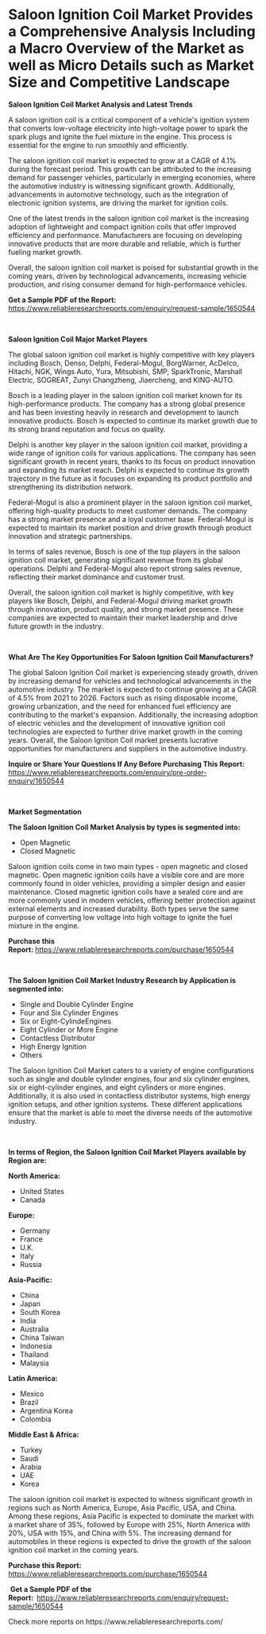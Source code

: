 <p><h1>Saloon Ignition Coil Market Provides a Comprehensive Analysis Including a Macro Overview of the Market as well as Micro Details such as Market Size and Competitive Landscape</h1></p><p><strong>Saloon Ignition Coil Market Analysis and Latest Trends</strong></p>
<p><p>A saloon ignition coil is a critical component of a vehicle's ignition system that converts low-voltage electricity into high-voltage power to spark the spark plugs and ignite the fuel mixture in the engine. This process is essential for the engine to run smoothly and efficiently.</p><p>The saloon ignition coil market is expected to grow at a CAGR of 4.1% during the forecast period. This growth can be attributed to the increasing demand for passenger vehicles, particularly in emerging economies, where the automotive industry is witnessing significant growth. Additionally, advancements in automotive technology, such as the integration of electronic ignition systems, are driving the market for ignition coils.</p><p>One of the latest trends in the saloon ignition coil market is the increasing adoption of lightweight and compact ignition coils that offer improved efficiency and performance. Manufacturers are focusing on developing innovative products that are more durable and reliable, which is further fueling market growth.</p><p>Overall, the saloon ignition coil market is poised for substantial growth in the coming years, driven by technological advancements, increasing vehicle production, and rising consumer demand for high-performance vehicles.</p></p>
<p><strong>Get a Sample PDF of the Report:&nbsp;</strong> <a href="https://www.reliableresearchreports.com/enquiry/request-sample/1650544">https://www.reliableresearchreports.com/enquiry/request-sample/1650544</a></p>
<p>&nbsp;</p>
<p><strong>Saloon Ignition Coil Major Market Players</strong></p>
<p><p>The global saloon ignition coil market is highly competitive with key players including Bosch, Denso, Delphi, Federal-Mogul, BorgWarner, AcDelco, Hitachi, NGK, Wings Auto, Yura, Mitsubishi, SMP, SparkTronic, Marshall Electric, SOGREAT, Zunyi Changzheng, Jiaercheng, and KING-AUTO.</p><p>Bosch is a leading player in the saloon ignition coil market known for its high-performance products. The company has a strong global presence and has been investing heavily in research and development to launch innovative products. Bosch is expected to continue its market growth due to its strong brand reputation and focus on quality.</p><p>Delphi is another key player in the saloon ignition coil market, providing a wide range of ignition coils for various applications. The company has seen significant growth in recent years, thanks to its focus on product innovation and expanding its market reach. Delphi is expected to continue its growth trajectory in the future as it focuses on expanding its product portfolio and strengthening its distribution network.</p><p>Federal-Mogul is also a prominent player in the saloon ignition coil market, offering high-quality products to meet customer demands. The company has a strong market presence and a loyal customer base. Federal-Mogul is expected to maintain its market position and drive growth through product innovation and strategic partnerships.</p><p>In terms of sales revenue, Bosch is one of the top players in the saloon ignition coil market, generating significant revenue from its global operations. Delphi and Federal-Mogul also report strong sales revenue, reflecting their market dominance and customer trust.</p><p>Overall, the saloon ignition coil market is highly competitive, with key players like Bosch, Delphi, and Federal-Mogul driving market growth through innovation, product quality, and strong market presence. These companies are expected to maintain their market leadership and drive future growth in the industry.</p></p>
<p>&nbsp;</p>
<p><strong>What Are The Key Opportunities For Saloon Ignition Coil Manufacturers?</strong></p>
<p><p>The global Saloon Ignition Coil market is experiencing steady growth, driven by increasing demand for vehicles and technological advancements in the automotive industry. The market is expected to continue growing at a CAGR of 4.5% from 2021 to 2026. Factors such as rising disposable income, growing urbanization, and the need for enhanced fuel efficiency are contributing to the market's expansion. Additionally, the increasing adoption of electric vehicles and the development of innovative ignition coil technologies are expected to further drive market growth in the coming years. Overall, the Saloon Ignition Coil market presents lucrative opportunities for manufacturers and suppliers in the automotive industry.</p></p>
<p><strong>Inquire or Share Your Questions If Any Before Purchasing This Report:</strong> <a href="https://www.reliableresearchreports.com/enquiry/pre-order-enquiry/1650544">https://www.reliableresearchreports.com/enquiry/pre-order-enquiry/1650544</a></p>
<p>&nbsp;</p>
<p><strong>Market Segmentation</strong></p>
<p><strong>The Saloon Ignition Coil Market Analysis by types is segmented into:</strong></p>
<p><ul><li>Open Magnetic</li><li>Closed Magnetic</li></ul></p>
<p><p>Saloon ignition coils come in two main types - open magnetic and closed magnetic. Open magnetic ignition coils have a visible core and are more commonly found in older vehicles, providing a simpler design and easier maintenance. Closed magnetic ignition coils have a sealed core and are more commonly used in modern vehicles, offering better protection against external elements and increased durability. Both types serve the same purpose of converting low voltage into high voltage to ignite the fuel mixture in the engine.</p></p>
<p><strong>Purchase this Report:&nbsp;</strong><a href="https://www.reliableresearchreports.com/purchase/1650544">https://www.reliableresearchreports.com/purchase/1650544</a></p>
<p>&nbsp;</p>
<p><strong>The Saloon Ignition Coil Market Industry Research by Application is segmented into:</strong></p>
<p><ul><li>Single and Double Cylinder Engine</li><li>Four and Six Cylinder Engines</li><li>Six or Eight-CylindeEngines</li><li>Eight Cylinder or More Engine</li><li>Contactless Distributor</li><li>High Energy Ignition</li><li>Others</li></ul></p>
<p><p>The Saloon Ignition Coil Market caters to a variety of engine configurations such as single and double cylinder engines, four and six cylinder engines, six or eight-cylinder engines, and eight cylinders or more engines. Additionally, it is also used in contactless distributor systems, high energy ignition setups, and other ignition systems. These different applications ensure that the market is able to meet the diverse needs of the automotive industry.</p></p>
<p>&nbsp;</p>
<p><strong>In terms of Region, the Saloon Ignition Coil Market Players available by Region are:</strong></p>
<p>
    <p> <strong> North America: </strong>
        <ul>
            <li>United States</li>
            <li>Canada</li>
        </ul>
        </p> 
    <p> <strong> Europe: </strong>
        <ul>
            <li>Germany</li>
            <li>France</li>
            <li>U.K.</li>
            <li>Italy</li>
            <li>Russia</li>
        </ul>
        </p> 
    <p> <strong> Asia-Pacific: </strong>
        <ul>
            <li>China</li>
            <li>Japan</li>
            <li>South Korea</li>
            <li>India</li>
            <li>Australia</li>
            <li>China Taiwan</li>
            <li>Indonesia</li>
            <li>Thailand</li>
            <li>Malaysia</li>
        </ul>
        </p> 
    <p> <strong> Latin America: </strong>
        <ul>
            <li>Mexico</li>
            <li>Brazil</li>
            <li>Argentina Korea</li>
            <li>Colombia</li>
        </ul>
        </p> 
    <p> <strong> Middle East & Africa: </strong>
        <ul>
            <li>Turkey</li>
            <li>Saudi</li>
            <li>Arabia</li>
            <li>UAE</li>
            <li>Korea</li>
        </ul>
    </p>
    </p>
<p><p>The saloon ignition coil market is expected to witness significant growth in regions such as North America, Europe, Asia Pacific, USA, and China. Among these regions, Asia Pacific is expected to dominate the market with a market share of 35%, followed by Europe with 25%, North America with 20%, USA with 15%, and China with 5%. The increasing demand for automobiles in these regions is expected to drive the growth of the saloon ignition coil market in the coming years.</p></p>
<p><strong>Purchase this Report: </strong><a href="https://www.reliableresearchreports.com/purchase/1650544">https://www.reliableresearchreports.com/purchase/1650544</a></p>
<p>&nbsp;<strong>Get a Sample PDF of the Report:&nbsp;&nbsp;</strong><a href="https://www.reliableresearchreports.com/enquiry/request-sample/1650544">https://www.reliableresearchreports.com/enquiry/request-sample/1650544</a></p>
<p><strong></strong></p>
<p>Check more reports on https://www.reliableresearchreports.com/</p>